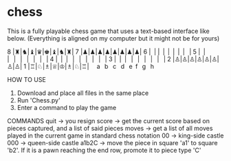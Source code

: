 # chess

This is a fully playable chess game that uses a text-based interface like below. (Everything is aligned on my computer but it might not be for yours)

8 |♜|♞|♝|♛|♚|♝|♞|♜|
7 |♟|♟|♟|♟|♟|♟|♟|♟|
6 |  |  |  |  |  |  |  |  |
5 |  |  |  |  |  |  |  |  |
4 |  |  |  |  |  |  |  |  |
3 |  |  |  |  |  |  |  |  |
2 |♙|♙|♙|♙|♙|♙|♙|♙|
1 |♖|♘|♗|♕|♔|♗|♘|♖|
   a  b  c  d  e f  g  h

HOW TO USE
1. Download and place all files in the same place
2. Run 'Chess.py'
3. Enter a command to play the game

COMMANDS
quit  -> you resign
score -> get the current score based on pieces captured, and a list of said pieces
moves -> get a list of all moves played in the current game in standard chess notation
00    -> king-side castle
000   -> queen-side castle
a1b2C -> move the piece in square 'a1' to square 'b2'. If it is a pawn reaching the end row, promote it to piece type 'C'
